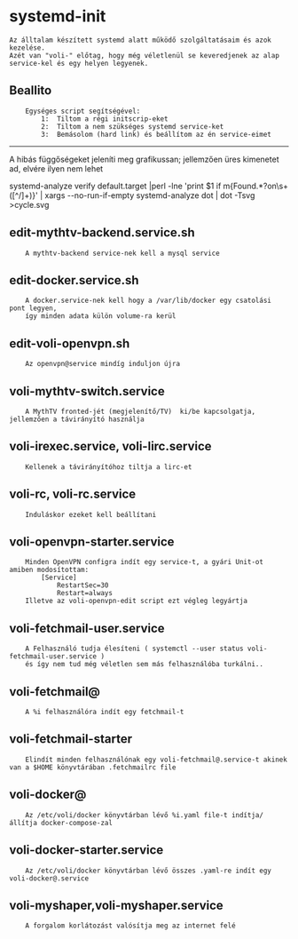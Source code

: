 # systemd-init
	Az álltalam készített systemd alatt működő szolgáltatásaim és azok kezelése.
	Azét van "voli-" előtag, hogy még véletlenül se keveredjenek az alap service-kel és egy helyen legyenek.

##	Beallito
		Egységes script segítségével: 
		    1:	Tiltom a régi initscrip-eket
		    2:	Tiltom a nem szükséges systemd service-ket
		    3:	Bemásolom (hard link) és beállítom az én service-eimet


---------------------------
A hibás függőségeket jeleníti meg grafikussan; jellemzően üres kimenetet ad, elvére ilyen nem lehet

systemd-analyze verify default.target |perl -lne 'print $1 if m{Found.*?on\s+([^/]+)}' | xargs --no-run-if-empty systemd-analyze dot | dot -Tsvg >cycle.svg


##	edit-mythtv-backend.service.sh
		A mythtv-backend service-nek kell a mysql service

##	edit-docker.service.sh
		A docker.service-nek kell hogy a /var/lib/docker egy csatolási pont legyen,
		így minden adata külön volume-ra kerül

##	edit-voli-openvpn.sh
		Az openvpn@service mindíg induljon újra

##	voli-mythtv-switch.service
		A MythTV fronted-jét (megjelenítő/TV)  ki/be kapcsolgatja, jellemzően a távirányító használja

##	voli-irexec.service, voli-lirc.service
		Kellenek a távirányítóhoz tiltja a lirc-et

##	voli-rc, voli-rc.service
		Induláskor ezeket kell beállítani

##	voli-openvpn-starter.service
		Minden OpenVPN configra indít egy service-t, a gyári Unit-ot amiben modosítottam:
			[Service]
			    RestartSec=30
			    Restart=always
		Illetve az voli-openvpn-edit script ezt végleg legyártja

##	voli-fetchmail-user.service
		A Felhasználó tudja élesíteni ( systemctl --user status voli-fetchmail-user.service )
		és így nem tud még véletlen sem más felhasználóba turkálni..

##	voli-fetchmail@
		A %i felhasználóra indít egy fetchmail-t

##	voli-fetchmail-starter
		Elindít minden felhasználónak egy voli-fetchmail@.service-t akinek van a $HOME könyvtárában .fetchmailrc file


##	voli-docker@
		Az /etc/voli/docker könyvtárban lévő %i.yaml file-t indítja/állítja docker-compose-zal

##	voli-docker-starter.service
		Az /etc/voli/docker könyvtárban lévő összes .yaml-re indít egy voli-docker@.service


##	voli-myshaper,voli-myshaper.service
		A forgalom korlátozást valósítja meg az internet felé

